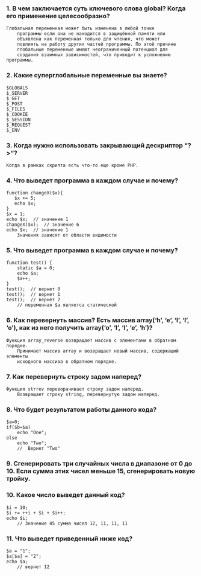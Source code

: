 
### 1. В чем заключается суть ключевого слова global? Когда его применение целесообразно?

    Глобальная переменная может быть изменена в любой точке 
        программы если она не находится в защищённой памяти или 
        объявлена как переменная только для чтения, что может 
        повлиять на работу других частей программы. По этой причине 
        глобальные переменные имеют неограниченный потенциал для 
        создания взаимных зависимостей, что приводит к усложнению программы.


### 2. Какие суперглобальные переменные вы знаете?

    $GLOBALS
    $_SERVER
    $_GET
    $_POST
    $_FILES
    $_COOKIE
    $_SESSION
    $_REQUEST
    $_ENV


### 3. Когда нужно использовать закрывающий дескриптор “?>“?
 
    Когда в рамках скрипта есть что-то еще кроме PHP.

### 4. Что выведет программа в каждом случае и почему?

    function changeX($x){
       $x += 5;
       echo $x;
    }
    $x = 1; 
    echo $x;  // значение 1
    changeX($x);  // значение 6
    echo $x;  // значение 1
        Значения зависят от области видимости


### 5. Что выведет программа в каждом случае и почему?

    function test() {
        static $a = 0;
        echo $a;
        $a++;
    }
    test();  // вернет 0
    test();  // вернет 1
    test();  // вернет 2
        // переменная $a являетса статической


### 6. Как перевернуть массив? Есть массив array(‘h’, ‘e’, ‘l’, ‘l’, ‘o’), как из него получить array(‘o’, ‘l’, ‘l’, ‘e’, ‘h’)?

    Функция array_reverse возвращает массив с элементами в обратном порядке.
        Принимает массив array и возвращает новый массив, содержащий элементы 
        исходного массива в обратном порядке.
        

### 7. Как перевернуть строку задом наперед?

    Функция strrev переворачивает строку задом наперед.
        Возвращает строку string, перевернутую задом наперед.


### 8. Что будет результатом работы данного кода?

    $a=0;
    if($b=$a)
        echo "One";
    else
        echo "Two";
        //  Вернет "Two"
    

### 9. Сгенерировать три случайных числа в диапазоне от 0 до 10. Если сумма этих чисел меньше 15, сгенерировать новую тройку.


### 10. Какое число выведет данный код?

    $i = 10;
    $i += ++i + $i + $i++;
    echo $i;
        // Значение 45 сумма чисел 12, 11, 11, 11


### 11. Что выведет приведенный ниже код?

    $a = "1";
    $a[$a] = "2";
    echo $a;
        // вернет 12  







